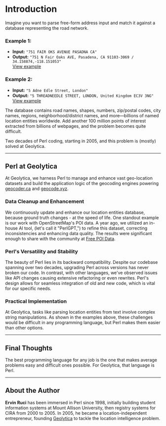 # Introduction

Imagine you want to parse free-form address input and match it against a database representing the road network. 

### Example 1:
- **Input:** `"751 FAIR OKS AVENUE PASADNA CA"`  
- **Output:** `"751 N Fair Oaks AVE, Pasadena, CA 91103-3069 / 34.158874,-118.151053"`  
  [View example](https://geocoder.ca/?locate=751+FAiR+OKS+AVENUE+++PASADNA+CA&geoit=x)

### Example 2:
- **Input:** `"5 Adne Edle Street, London"`  
- **Output:** `"5 THREADNEEDLE STREET, LONDON, United Kingdom EC3V 3NG"`  
  [View example](https://geocode.xyz/5%20Adne%20Edle%20Street,%20London?region=UK)

The database contains road names, shapes, numbers, zip/postal codes, city names, regions, neighborhood/district names, and more—billions of named location entities worldwide. Add another 100 million points of interest extracted from billions of webpages, and the problem becomes quite difficult.

Two decades of Perl coding, starting in 2005, and this problem is (mostly) solved at Geolytica.

---

## Perl at Geolytica

At Geolytica, we harness Perl to manage and enhance vast geo-location datasets and build the application logic of the geocoding engines powering [geocoder.ca](https://geocoder.ca) and [geocode.xyz](https://geocode.xyz).

### Data Cleanup and Enhancement

We continuously update and enhance our location entities database, because ground truth changes - at the speed of life. One standout example is our work with OpenStreetMap's POI data. A year ago, we utilized an in-house AI tool, (let's call it "PerlGPT,") to refine this dataset, correcting inconsistencies and enhancing data quality. The results were significant enough to share with the community at [Free POI Data](https://poidata.xyz/odbl).

### Perl's Versatility and Stability

The beauty of Perl lies in its backward compatibility. Despite our codebase spanning over two decades, upgrading Perl across versions has never broken our code. In contrast, with other languages, we've observed issues like API changes causing extensive refactoring or even rewrites. Perl's design allows for seamless integration of old and new code, which is vital for our specific needs.

### Practical Implementation

At Geolytica, tasks like parsing location entities from text involve complex string manipulations. As shown in the examples above, these challenges would be difficult in any programming language, but Perl makes them easier than other options. 

---

## Final Thoughts

The best programming language for any job is the one that makes average problems easy and difficult ones possible. For Geolytica, that language is Perl.

---

## About the Author

**Ervin Ruci** has been immersed in Perl since 1998, initially building student information systems at Mount Allison University, then registry systems for CIRA from 2000 to 2005. In 2005, he became a location-independent entrepreneur, founding [Geolytica](https://geolytica.com) to tackle the location intelligence problem. 

